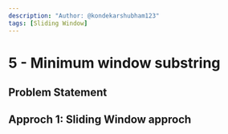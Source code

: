 ```yaml
---
description: "Author: @kondekarshubham123"
tags: [Sliding Window]
---
```


# 5 - Minimum window substring

## Problem Statement

## Approch 1: Sliding Window approch
